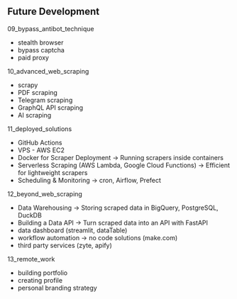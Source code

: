 ## Future Development
09_bypass_antibot_technique
- stealth browser
- bypass captcha
- paid proxy

10_advanced_web_scraping
- scrapy
- PDF scraping
- Telegram scraping
- GraphQL API scraping
- AI scraping

11_deployed_solutions
- GitHub Actions
- VPS - AWS EC2
- Docker for Scraper Deployment → Running scrapers inside containers
- Serverless Scraping (AWS Lambda, Google Cloud Functions) → Efficient for lightweight scrapers
- Scheduling & Monitoring → cron, Airflow, Prefect

12_beyond_web_scraping
- Data Warehousing → Storing scraped data in BigQuery, PostgreSQL, DuckDB
- Building a Data API → Turn scraped data into an API with FastAPI
- data dashboard (streamlit, dataTable)
- workflow automation → no code solutions (make.com)
- third party services (zyte, apify)

13_remote_work
- building portfolio
- creating profile
- personal branding strategy


    
